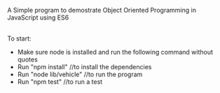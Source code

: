 A Simple program to demostrate Object Oriented Programming in JavaScript using ES6 <br><br>

To start:<br>
- Make sure node is installed and run the following command without quotes<br>
- Run "npm install" //to install the dependencies<br>
- Run "node lib/vehicle" //to run the program<br>
- Run "npm test" //to run a test<br>